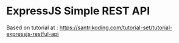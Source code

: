 # ExpressJS Simple REST API

Based on tutorial at : https://santrikoding.com/tutorial-set/tutorial-expressjs-restful-api
